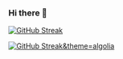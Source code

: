 ### Hi there 👋

<!--
**EidHachem/EidHachem** is a ✨ _special_ ✨ repository because its `README.md` (this file) appears on your GitHub profile.

Here are some ideas to get you started:

- 🔭 I’m currently working on ...
- 🌱 I’m currently learning ...
- 👯 I’m looking to collaborate on ...
- 🤔 I’m looking for help with ...
- 💬 Ask me about ...
- 📫 How to reach me: ...
- 😄 Pronouns: ...
- ⚡ Fun fact: ...
-->

[![GitHub Streak](https://github-readme-streak-stats.herokuapp.com/?user=EidHachem)](https://git.io/streak-stats)

[![GitHub Streak](https://github-readme-streak-stats.herokuapp.com/?user=EidHachem1&currStreakNum=2FD3EB&fire=pink&sideLabels=F00&date_format=[Y.]n.j)&theme=algolia](https://git.io/streak-stats)


